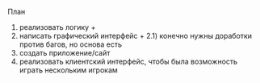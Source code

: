 План
1) реализовать логику +
2) написать графический интерфейс +
2.1) конечно нужны доработки против багов, но основа есть
3) создать приложение/сайт
4) реализовать клиентский интерфейс, чтобы была возможность играть нескольким игрокам
